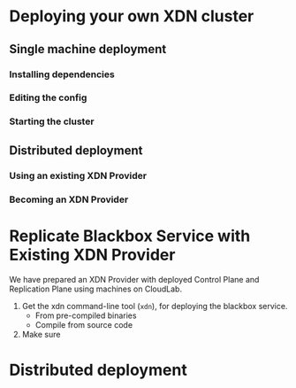 # Deploying your own XDN cluster

## Single machine deployment
### Installing dependencies

### Editing the config

### Starting the cluster

## Distributed deployment
### Using an existing XDN Provider


### Becoming an XDN Provider

# Replicate Blackbox Service with Existing XDN Provider

We have prepared an XDN Provider with deployed Control Plane and Replication
Plane using machines on CloudLab.

1. Get the xdn command-line tool (`xdn`), for deploying the blackbox service.
    - From pre-compiled binaries
    - Compile from source code
2. Make sure


# Distributed deployment


# 